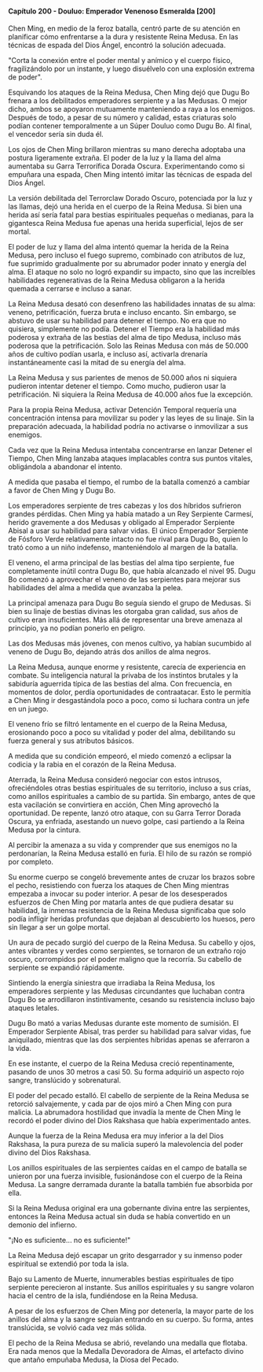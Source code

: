 
#### Capítulo 200 - Douluo: Emperador Venenoso Esmeralda [200]

Chen Ming, en medio de la feroz batalla, centró parte de su atención en planificar cómo enfrentarse a la dura y resistente Reina Medusa. En las técnicas de espada del Dios Ángel, encontró la solución adecuada.

"Corta la conexión entre el poder mental y anímico y el cuerpo físico, fragilizándolo por un instante, y luego disuélvelo con una explosión extrema de poder".

Esquivando los ataques de la Reina Medusa, Chen Ming dejó que Dugu Bo frenara a los debilitados emperadores serpiente y a las Medusas. O mejor dicho, ambos se apoyaron mutuamente manteniendo a raya a los enemigos. Después de todo, a pesar de su número y calidad, estas criaturas solo podían contener temporalmente a un Súper Douluo como Dugu Bo. Al final, el vencedor sería sin duda él.

Los ojos de Chen Ming brillaron mientras su mano derecha adoptaba una postura ligeramente extraña. El poder de la luz y la llama del alma aumentaba su Garra Terrorífica Dorada Oscura. Experimentando como si empuñara una espada, Chen Ming intentó imitar las técnicas de espada del Dios Ángel.

La versión debilitada del Terrorclaw Dorado Oscuro, potenciada por la luz y las llamas, dejó una herida en el cuerpo de la Reina Medusa. Si bien una herida así sería fatal para bestias espirituales pequeñas o medianas, para la gigantesca Reina Medusa fue apenas una herida superficial, lejos de ser mortal.

El poder de luz y llama del alma intentó quemar la herida de la Reina Medusa, pero incluso el fuego supremo, combinado con atributos de luz, fue suprimido gradualmente por su abrumador poder innato y energía del alma. El ataque no solo no logró expandir su impacto, sino que las increíbles habilidades regenerativas de la Reina Medusa obligaron a la herida quemada a cerrarse e incluso a sanar.

La Reina Medusa desató con desenfreno las habilidades innatas de su alma: veneno, petrificación, fuerza bruta e incluso encanto. Sin embargo, se abstuvo de usar su habilidad para detener el tiempo. No era que no quisiera, simplemente no podía. Detener el Tiempo era la habilidad más poderosa y extraña de las bestias del alma de tipo Medusa, incluso más poderosa que la petrificación. Solo las Reinas Medusa con más de 50.000 años de cultivo podían usarla, e incluso así, activarla drenaría instantáneamente casi la mitad de su energía del alma.

La Reina Medusa y sus parientes de menos de 50.000 años ni siquiera pudieron intentar detener el tiempo. Como mucho, pudieron usar la petrificación. Ni siquiera la Reina Medusa de 40.000 años fue la excepción.

Para la propia Reina Medusa, activar Detención Temporal requería una concentración intensa para movilizar su poder y las leyes de su linaje. Sin la preparación adecuada, la habilidad podría no activarse o inmovilizar a sus enemigos.

Cada vez que la Reina Medusa intentaba concentrarse en lanzar Detener el Tiempo, Chen Ming lanzaba ataques implacables contra sus puntos vitales, obligándola a abandonar el intento.

A medida que pasaba el tiempo, el rumbo de la batalla comenzó a cambiar a favor de Chen Ming y Dugu Bo.

Los emperadores serpiente de tres cabezas y los dos híbridos sufrieron grandes pérdidas. Chen Ming ya había matado a un Rey Serpiente Carmesí, herido gravemente a dos Medusas y obligado al Emperador Serpiente Abisal a usar su habilidad para salvar vidas. El único Emperador Serpiente de Fósforo Verde relativamente intacto no fue rival para Dugu Bo, quien lo trató como a un niño indefenso, manteniéndolo al margen de la batalla.

El veneno, el arma principal de las bestias del alma tipo serpiente, fue completamente inútil contra Dugu Bo, que había alcanzado el nivel 95. Dugu Bo comenzó a aprovechar el veneno de las serpientes para mejorar sus habilidades del alma a medida que avanzaba la pelea.

La principal amenaza para Dugu Bo seguía siendo el grupo de Medusas. Si bien su linaje de bestias divinas les otorgaba gran calidad, sus años de cultivo eran insuficientes. Más allá de representar una breve amenaza al principio, ya no podían ponerlo en peligro.

Las dos Medusas más jóvenes, con menos cultivo, ya habían sucumbido al veneno de Dugu Bo, dejando atrás dos anillos de alma negros.

La Reina Medusa, aunque enorme y resistente, carecía de experiencia en combate. Su inteligencia natural la privaba de los instintos brutales y la sabiduría aguerrida típica de las bestias del alma. Con frecuencia, en momentos de dolor, perdía oportunidades de contraatacar. Esto le permitía a Chen Ming ir desgastándola poco a poco, como si luchara contra un jefe en un juego.

El veneno frío se filtró lentamente en el cuerpo de la Reina Medusa, erosionando poco a poco su vitalidad y poder del alma, debilitando su fuerza general y sus atributos básicos.

A medida que su condición empeoró, el miedo comenzó a eclipsar la codicia y la rabia en el corazón de la Reina Medusa.

Aterrada, la Reina Medusa consideró negociar con estos intrusos, ofreciéndoles otras bestias espirituales de su territorio, incluso a sus crías, como anillos espirituales a cambio de su partida. Sin embargo, antes de que esta vacilación se convirtiera en acción, Chen Ming aprovechó la oportunidad. De repente, lanzó otro ataque, con su Garra Terror Dorada Oscura, ya enfriada, asestando un nuevo golpe, casi partiendo a la Reina Medusa por la cintura.

Al percibir la amenaza a su vida y comprender que sus enemigos no la perdonarían, la Reina Medusa estalló en furia. El hilo de su razón se rompió por completo.

Su enorme cuerpo se congeló brevemente antes de cruzar los brazos sobre el pecho, resistiendo con fuerza los ataques de Chen Ming mientras empezaba a invocar su poder interior. A pesar de los desesperados esfuerzos de Chen Ming por matarla antes de que pudiera desatar su habilidad, la inmensa resistencia de la Reina Medusa significaba que solo podía infligir heridas profundas que dejaban al descubierto los huesos, pero sin llegar a ser un golpe mortal.

Un aura de pecado surgió del cuerpo de la Reina Medusa. Su cabello y ojos, antes vibrantes y verdes como serpientes, se tornaron de un extraño rojo oscuro, corrompidos por el poder maligno que la recorría. Su cabello de serpiente se expandió rápidamente.

Sintiendo la energía siniestra que irradiaba la Reina Medusa, los emperadores serpiente y las Medusas circundantes que luchaban contra Dugu Bo se arrodillaron instintivamente, cesando su resistencia incluso bajo ataques letales.

Dugu Bo mató a varias Medusas durante este momento de sumisión. El Emperador Serpiente Abisal, tras perder su habilidad para salvar vidas, fue aniquilado, mientras que las dos serpientes híbridas apenas se aferraron a la vida.

En ese instante, el cuerpo de la Reina Medusa creció repentinamente, pasando de unos 30 metros a casi 50. Su forma adquirió un aspecto rojo sangre, translúcido y sobrenatural.

El poder del pecado estalló. El cabello de serpiente de la Reina Medusa se retorció salvajemente, y cada par de ojos miró a Chen Ming con pura malicia. La abrumadora hostilidad que invadía la mente de Chen Ming le recordó el poder divino del Dios Rakshasa que había experimentado antes.

Aunque la fuerza de la Reina Medusa era muy inferior a la del Dios Rakshasa, la pura pureza de su malicia superó la malevolencia del poder divino del Dios Rakshasa.

Los anillos espirituales de las serpientes caídas en el campo de batalla se unieron por una fuerza invisible, fusionándose con el cuerpo de la Reina Medusa. La sangre derramada durante la batalla también fue absorbida por ella.

Si la Reina Medusa original era una gobernante divina entre las serpientes, entonces la Reina Medusa actual sin duda se había convertido en un demonio del infierno.

"¡No es suficiente... no es suficiente!"

La Reina Medusa dejó escapar un grito desgarrador y su inmenso poder espiritual se extendió por toda la isla.

Bajo su Lamento de Muerte, innumerables bestias espirituales de tipo serpiente perecieron al instante. Sus anillos espirituales y su sangre volaron hacia el centro de la isla, fundiéndose en la Reina Medusa.

A pesar de los esfuerzos de Chen Ming por detenerla, la mayor parte de los anillos del alma y la sangre seguían entrando en su cuerpo. Su forma, antes translúcida, se volvió cada vez más sólida.

El pecho de la Reina Medusa se abrió, revelando una medalla que flotaba. Era nada menos que la Medalla Devoradora de Almas, el artefacto divino que antaño empuñaba Medusa, la Diosa del Pecado.